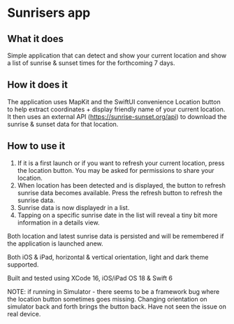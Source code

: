 #  Sunrisers app

## What it does

Simple application that can detect and show your current location and show a list of sunrise & sunset times for the forthcoming 7 days.

## How it does it

The application uses MapKit and the SwiftUI convenience Location button to help extract coordinates + display friendly name of your current location.
It then uses an external API (https://sunrise-sunset.org/api) to download the sunrise & sunset data for that location.

## How to use it

1. If it is a first launch or if you want to refresh your current location, press the location button. You may be asked for permissions to share your location.
2. When location has been detected and is displayed, the button to refresh sunrise data becomes available. Press the refresh button to refresh the sunrise data.
3. Sunrise data is now displayedr in a list.
4. Tapping on a specific sunrise date in the list will reveal a tiny bit more information in a details view.

Both location and latest sunrise data is persisted and will be remembered if the application is launched anew.

Both iOS & iPad, horizontal & vertical orientation, light and dark theme supported. 

Built and tested using XCode 16, iOS/iPad OS 18 & Swift 6

NOTE: if running in Simulator - there seems to be a framework bug where the location button sometimes goes missing. Changing orientation on simulator back and forth brings the button back. Have not seen the issue on real device.
